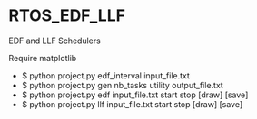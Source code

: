 # RTOS_EDF_LLF
EDF and LLF Schedulers

Require matplotlib

* $ python project.py edf_interval input_file.txt 
* $ python project.py gen nb_tasks utility output_file.txt
* $ python project.py edf input_file.txt start stop [draw] [save] 
* $ python project.py llf input_file.txt start stop [draw] [save] 
